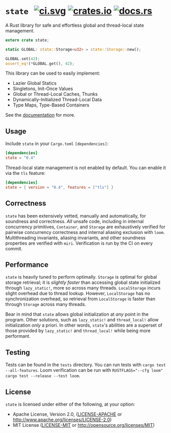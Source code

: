 # `state` &thinsp; [![ci.svg]][ci] [![crates.io]][crate] [![docs.rs]][docs]

[crates.io]: https://img.shields.io/crates/v/state.svg
[crate]: https://crates.io/crates/state
[docs.rs]: https://docs.rs/state/badge.svg
[docs]: https://docs.rs/state
[ci.svg]: https://github.com/SergioBenitez/state/workflows/CI/badge.svg
[ci]: https://github.com/SergioBenitez/state/actions

A Rust library for safe and effortless global and thread-local state management.

```rust
extern crate state;

static GLOBAL: state::Storage<u32> = state::Storage::new();

GLOBAL.set(42);
assert_eq!(*GLOBAL.get(), 42);
```

This library can be used to easily implement:

  * Lazier Global Statics
  * Singletons, Init-Once Values
  * Global or Thread-Local Caches, Thunks
  * Dynamically-Initialized Thread-Local Data
  * Type Maps, Type-Based Containers

See the [documentation](https://docs.rs/state) for more.

## Usage

Include `state` in your `Cargo.toml` `[dependencies]`:

```toml
[dependencies]
state = "0.4"
```

Thread-local state management is not enabled by default. You can enable it
via the `tls` feature:

```toml
[dependencies]
state = { version = "0.4", features = ["tls"] }
```

## Correctness

`state` has been extensively vetted, manually and automatically, for soundness
and correctness. _All_ unsafe code, including in internal concurrency
primitives, `Container`, and `Storage` are exhaustively verified for pairwise
concurrency correctness and internal aliasing exclusion with `loom`.
Multithreading invariants, aliasing invariants, and other soundness properties
are verified with `miri`. Verification is run by the CI on every commit.

## Performance

`state` is heavily tuned to perform optimally. `Storage` is optimal for global
storage retrieval; it is _slightly faster_ than accessing global state
initialized through `lazy_static!`, more so across many threads. `LocalStorage`
incurs slight overhead due to thread lookup. However, `LocalStorage` has no
synchronization overhead, so retrieval from `LocalStorage` is faster than
through `Storage` across many threads.

Bear in mind that `state` allows global initialization at _any_ point in the
program. Other solutions, such as `lazy_static!` and `thread_local!` allow
initialization _only_ a priori. In other words, `state`'s abilities are a
superset of those provided by `lazy_static!` and `thread_local!` while being
more performant.

## Testing

Tests can be found in the `tests` directory. You can run tests with `cargo test
--all-features`. Loom verification can be run with `RUSTFLAGS="--cfg loom" cargo
test --release --test loom`.

## License

`state` is licensed under either of the following, at your option:

 * Apache License, Version 2.0, ([LICENSE-APACHE](LICENSE-APACHE) or http://www.apache.org/licenses/LICENSE-2.0)
 * MIT License ([LICENSE-MIT](LICENSE-MIT) or http://opensource.org/licenses/MIT)
